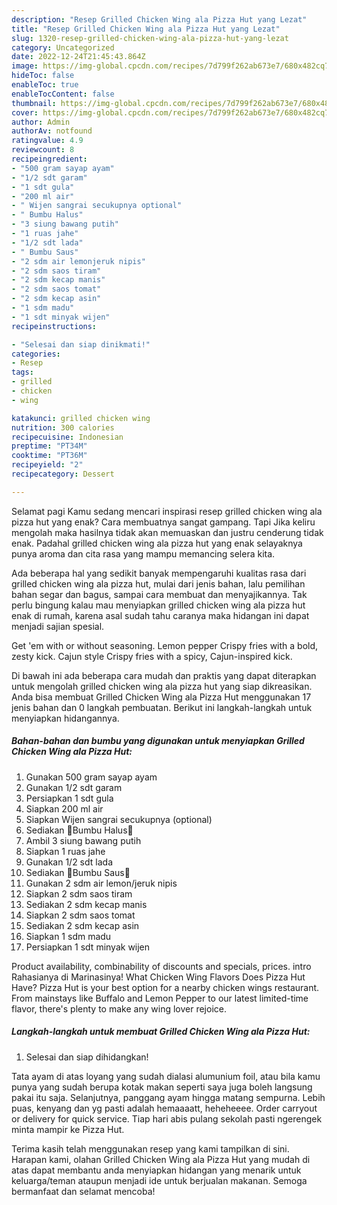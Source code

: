 ```yaml
---
description: "Resep Grilled Chicken Wing ala Pizza Hut yang Lezat"
title: "Resep Grilled Chicken Wing ala Pizza Hut yang Lezat"
slug: 1320-resep-grilled-chicken-wing-ala-pizza-hut-yang-lezat
category: Uncategorized
date: 2022-12-24T21:45:43.864Z
image: https://img-global.cpcdn.com/recipes/7d799f262ab673e7/680x482cq70/grilled-chicken-wing-ala-pizza-hut-foto-resep-utama.jpg
hideToc: false
enableToc: true
enableTocContent: false
thumbnail: https://img-global.cpcdn.com/recipes/7d799f262ab673e7/680x482cq70/grilled-chicken-wing-ala-pizza-hut-foto-resep-utama.jpg
cover: https://img-global.cpcdn.com/recipes/7d799f262ab673e7/680x482cq70/grilled-chicken-wing-ala-pizza-hut-foto-resep-utama.jpg
author: Admin
authorAv: notfound
ratingvalue: 4.9
reviewcount: 8
recipeingredient:
- "500 gram sayap ayam"
- "1/2 sdt garam"
- "1 sdt gula"
- "200 ml air"
- " Wijen sangrai secukupnya optional"
- " Bumbu Halus"
- "3 siung bawang putih"
- "1 ruas jahe"
- "1/2 sdt lada"
- " Bumbu Saus"
- "2 sdm air lemonjeruk nipis"
- "2 sdm saos tiram"
- "2 sdm kecap manis"
- "2 sdm saos tomat"
- "2 sdm kecap asin"
- "1 sdm madu"
- "1 sdt minyak wijen"
recipeinstructions:

- "Selesai dan siap dinikmati!"
categories:
- Resep
tags:
- grilled
- chicken
- wing

katakunci: grilled chicken wing 
nutrition: 300 calories
recipecuisine: Indonesian
preptime: "PT34M"
cooktime: "PT36M"
recipeyield: "2"
recipecategory: Dessert

---
```



Selamat pagi Kamu sedang mencari inspirasi resep grilled chicken wing ala pizza hut yang enak? Cara membuatnya sangat gampang. Tapi Jika keliru mengolah maka hasilnya tidak akan memuaskan dan justru cenderung tidak enak. Padahal grilled chicken wing ala pizza hut yang enak selayaknya punya aroma dan cita rasa yang mampu memancing selera kita.


Ada beberapa hal yang sedikit banyak mempengaruhi kualitas rasa dari grilled chicken wing ala pizza hut, mulai dari jenis bahan, lalu pemilihan bahan segar dan bagus, sampai cara membuat dan menyajikannya. Tak perlu bingung kalau mau menyiapkan grilled chicken wing ala pizza hut enak di rumah, karena asal sudah tahu caranya maka hidangan ini dapat menjadi sajian spesial.

Get &#39;em with or without seasoning. Lemon pepper Crispy fries with a bold, zesty kick. Cajun style Crispy fries with a spicy, Cajun-inspired kick.


Di bawah ini ada beberapa cara mudah dan praktis yang dapat diterapkan untuk mengolah grilled chicken wing ala pizza hut yang siap dikreasikan. Anda bisa membuat Grilled Chicken Wing ala Pizza Hut menggunakan 17 jenis bahan dan 0 langkah pembuatan. Berikut ini langkah-langkah untuk menyiapkan hidangannya.

<!--inarticleads1-->

##### Bahan-bahan dan bumbu yang digunakan untuk menyiapkan Grilled Chicken Wing ala Pizza Hut:

1. Gunakan 500 gram sayap ayam
1. Gunakan 1/2 sdt garam
1. Persiapkan 1 sdt gula
1. Siapkan 200 ml air
1. Siapkan  Wijen sangrai secukupnya (optional)
1. Sediakan  🌸Bumbu Halus🌸
1. Ambil 3 siung bawang putih
1. Siapkan 1 ruas jahe
1. Gunakan 1/2 sdt lada
1. Sediakan  🌸Bumbu Saus🌸
1. Gunakan 2 sdm air lemon/jeruk nipis
1. Siapkan 2 sdm saos tiram
1. Sediakan 2 sdm kecap manis
1. Siapkan 2 sdm saos tomat
1. Sediakan 2 sdm kecap asin
1. Siapkan 1 sdm madu
1. Persiapkan 1 sdt minyak wijen


Product availability, combinability of discounts and specials, prices. intro Rahasianya di Marinasinya! What Chicken Wing Flavors Does Pizza Hut Have? Pizza Hut is your best option for a nearby chicken wings restaurant. From mainstays like Buffalo and Lemon Pepper to our latest limited-time flavor, there&#39;s plenty to make any wing lover rejoice. 

<!--inarticleads2-->

##### Langkah-langkah untuk membuat Grilled Chicken Wing ala Pizza Hut:


1. Selesai dan siap dihidangkan!

Tata ayam di atas loyang yang sudah dialasi alumunium foil, atau bila kamu punya yang sudah berupa kotak makan seperti saya juga boleh langsung pakai itu saja. Selanjutnya, panggang ayam hingga matang sempurna. Lebih puas, kenyang dan yg pasti adalah hemaaaatt, heheheeee. Order carryout or delivery for quick service. Tiap hari abis pulang sekolah pasti ngerengek minta mampir ke Pizza Hut. 

Terima kasih telah menggunakan resep yang kami tampilkan di sini. Harapan kami, olahan Grilled Chicken Wing ala Pizza Hut yang mudah di atas dapat membantu anda menyiapkan hidangan yang menarik untuk keluarga/teman ataupun menjadi ide untuk berjualan makanan. Semoga bermanfaat dan selamat mencoba!
